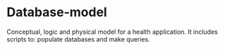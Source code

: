 # Database-model
Conceptual, logic and physical model for a health application. It includes scripts to: populate databases and make queries.
